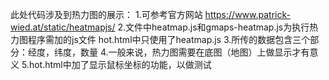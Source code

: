 此处代码涉及到热力图的展示：
1.可参考官方网站 https://www.patrick-wied.at/static/heatmapjs/
2.文件中heatmap.js和gmaps-heatmap.js为执行热力图程序需加的js文件
  hot.html中只使用了heatmap.js
3.所传的数据包含三个部分：经度，纬度，数量
4.一般来说，热力图需要在底图（地图）上做显示才有意义
5.hot.html中加了显示鼠标坐标的功能，以做测试
